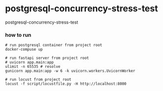 # postgresql-concurrency-stress-test
postgresql-concurrency-stress-test


### how to run 
```
# run postgresql container from project root
docker-compuse up

# run fastapi server from project root
# uvicorn app.main:app
ulimit -n 65535 # resolve 
gunicorn app.main:app -w 6 -k uvicorn.workers.UvicornWorker

# run locust from project root
locust -f script/locustfile.py -H http://localhost:8000
```

